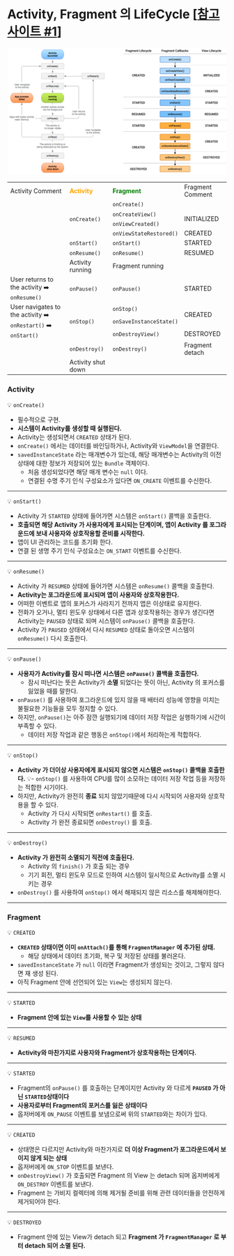 # Activity, Fragment 의 LifeCycle [[참고 사이트 #1]]

![life_cycle.png](https://github.com/k-ye0415/AndroidEdition/blob/main/Android_image/life_cycle.png)
<table>
<tr>
<td>Activity Comment</td>
<td><span style="color:orange"><strong>Activity</strong></span></td>
<td><span style="color:green"><strong>Fragment</strong></span></td>
<td>Fragment Comment</td>
</tr>
<tr>
<td></td>
<td rowspan="4"><code>onCreate()</code></td>
<td><code>onCreate()</code></td>
<td></td>
</tr>
<tr>
<td></td>
<td><code>onCreateView()</code></td>
<td rowspan="2">INITIALIZED</td>
</tr>
<tr>
<td></td>
<td><code>onViewCreated()</code></td>
</tr>
<tr>
<td></td>
<td><code>onViewStateRestored()</code></td>
<td>CREATED</td>
</tr>
<tr>
<td></td>
<td><code>onStart()</code></td>
<td><code>onStart()</code></td>
<td>STARTED</td>
</tr>
<tr>
<td></td>
<td><code>onResume()</code></td>
<td><code>onResume()</code></td>
<td>RESUMED</td>
</tr>
<tr>
<td></td>
<td>Activity running</td>
<td>Fragment running</td>
<td></td>
</tr>
<tr>
<td>User returns to the activity ➡️ <code>onResume()</code></td>
<td><code>onPause()</code></td>
<td><code>onPause()</code></td>
<td>STARTED</td>
</tr>
<tr>
<td rowspan="3">User navigates to the activity ➡️ <code>onRestart()</code> ➡️ <code>onStart()</code></td>
<td rowspan="3"><code>onStop()</code></td>
<td><code>onStop()</code></td>
<td rowspan="2">CREATED</td>
</tr>
<tr>
<td><code>onSaveInstanceState()</code></td>
</tr>
<tr>
<td><code>onDestroyView()</code></td>
<td>DESTROYED</td>
</tr>
<tr>
<td></td>
<td><code>onDestroy()</code></td>
<td><code>onDestroy()</code></td>
<td>Fragment detach</td>
</tr>
<tr>
<td></td>
<td>Activity shut down</td>
<td></td>
<td></td>
</tr>
</table>

### Activity
💡 `onCreate()`
- 필수적으로 구현.
- **시스템이 Activity를 생성할 때 실행된다.**
- Activity는 생성되면서 `CREATED` 상태가 된다.
- `onCreate()` 에서는 데이터를 바인딩하거나, Activity와 `ViewModel`을 연결한다.
- `savedInstanceState` 라는 매개변수가 있는데, 해당 매개변수는
  Activity의 이전 상태에 대한 정보가 저장되어 있는 `Bundle` 객체이다.
    - 처음 생성되었다면 해당 매개 변수는 `null` 이다.
    - 연결된 수명 주기 인식 구성요소가 있다면 `ON_CREATE` 이벤트를 수신한다.
---
💡 `onStart()`
- Activity 가 `STARTED` 상태에 들어가면 시스템은 `onStart()` 콜백을 호출한다.
- **호출되면 해당 Activity 가 사용자에게 표시되는 단계이며, 앱이 Activity 를 포그라운드에 보내 사용자와
  상호작용할 준비를 시작한다.**
- 앱이 UI 관리하는 코드를 초기화 한다.
- 연결 된 생명 주기 인식 구성요소는 `ON_START` 이벤트를 수신한다.
---
💡 `onResume()`
- Activity 가 `RESUMED` 상태에 들어가면 시스템은 `onResume()` 콜백을 호출한다.
- **Activity는 포그라운드에 표시되며 앱이 사용자와 상호작용한다.**
- 어떠한 이벤트로 앱의 포커스가 사라지기 전까지 앱은 이상태로 유지한다.
- 전화가 오거나, 멀티 윈도우 상태에서 다른 앱과 상호작용하는 경우가 생긴다면 Activity는
  `PAUSED` 상태로 되며 시스템이 `onPause()` 콜백을 호출한다.
- Activity 가 `PAUSED` 상태에서 다시 `RESUMED` 상태로 돌아오면 시스템이 `onResume()` 다시 호출한다.
---
💡 `onPause()`
- **사용자가 Activity를 잠시 떠나면 시스템은 `onPause()` 콜백을 호출한다.**
    - 잠시 떠난다는 뜻은 Activity가 **소멸** 되었다는 뜻이 아닌, Activity 의 포커스를 잃었을 때를 말한다.
- `onPause()` 를 사용하여 포그라운드에 있지 않을 때 배터리 성능에 영향을 미치는 불필요한 기능들을 모두 정지할 수 있다.
- 하지만, `onPause()`는 아주 잠깐 실행되기에 데이터 저장 작업은 실행하기에 시간이 부족할 수 있다.
    - 데이터 저장 작업과 같은 행동은 `onStop()`에서 처리하는게 적합하다.
---
💡 `onStop()`
- **Activity 가 더이상 사용자에게 표시되지 않으면 시스템은 `onStop()` 콜백을 호출한다.**
  💡- `onStop()` 를 사용하여 CPU를 많이 소모하는 데이터 저장 작업 등을 저장하는 적합한 시기이다.
- 하지만, Activity가 완전히 **종료** 되지 않았기때문에 다시 시작되어 사용자와 상호작용을 할 수 있다.
    - Activity 가 다시 시작되면 `onRestart()` 를 호출.
    - Activity 가 완전 종료되면 `onDestroy()` 를 호출.
---
💡 `onDestroy()`
- **Activity 가 완전히 소멸되기 직전에 호출된다.**
    - Activity 의 `finish()` 가 호출 되는 경우
    - 기기 회전, 멀티 윈도우 모드로 인하여 시스템이 일시적으로 Activity를 소멸 시키는 경우
- `onDestroy()` 를 사용하여 `onStop()` 에서 해재되지 않은 리소스를 해제해야한다.
---

### Fragment
💡 `CREATED`
- **`CREATED` 상태이면 이미 `onAttach()`를 통해 `FragmentManager` 에 추가된 상태.**
    - 해당 상태에서 데이터 초기화, 복구 및 저장된 상태를 불러온다.
- `savedInstanceState` 가 `null` 이라면 Fragment가 생성되는 것이고, 그렇지 않다면 재 생성 된다.
- 아직 Fragment 안에 선언되어 있는 `View`는 생성되지 않는다.
---
💡 `STARTED`
- **Fragment 안에 있는 `View`를 사용할 수 있는 상태**
---
💡 `RESUMED`
- **Activity와 마찬가지로 사용자와 Fragment가 상호작용하는 단계이다.**
---
💡 `STARTED`
- Fragment의 `onPause()` 를 호출하는 단계이지만 Activity 와 다르게 **`PAUSED` 가 아닌 `STARTED`상태이다**
- **사용자로부터 Fragment의 포커스를 잃은 상태이다**
- 옵저버에게 `ON_PAUSE` 이벤트를 보냄으로써 위의 `STARTED`와는 차이가 있다.
---
💡 `CREATED`
- 상태명은 다르지만 Activity와 마찬가지로 **더 이상 Fragment가 포그라운드에서 보이지 않게 되는 상태**
- 옵저버에게 `ON_STOP` 이벤트를 보낸다.
- `onDestroyView()` 가 호출되면 Fragment 의 View 는 detach 되며 옵저버에게 `ON_DESTROY` 이벤트를 보낸다.
- Fragment 는 가비지 컬렉터에 의해 제거될 준비를 위해 관련 데이터들을 안전하게 제거되어야 한다.
---
💡 `DESTROYED`
- Fragment 안에 있는 View가 detach 되고 **Fragment 가 `FragmentManager` 로 부터 detach 되어 소멸 된다.**


[참고 사이트 #1]: https://kumgo1d.tistory.com/76